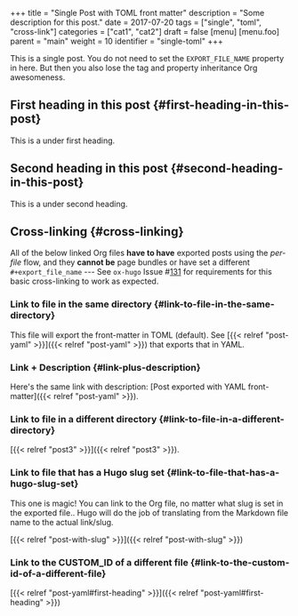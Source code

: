 +++
title = "Single Post with TOML front matter"
description = "Some description for this post."
date = 2017-07-20
tags = ["single", "toml", "cross-link"]
categories = ["cat1", "cat2"]
draft = false
[menu]
  [menu.foo]
    parent = "main"
    weight = 10
    identifier = "single-toml"
+++

This is a single post. You do not need to set the `EXPORT_FILE_NAME`
property in here. But then you also lose the tag and property
inheritance Org awesomeness.


## First heading in this post {#first-heading-in-this-post}

This is a under first heading.


## Second heading in this post {#second-heading-in-this-post}

This is a under second heading.


## Cross-linking {#cross-linking}

All of the below linked Org files **have to have** exported posts using
the _per-file_ flow, and they **cannot be** page bundles or have set a
different `#+export_file_name` --- See `ox-hugo` Issue #[131](https://github.com/kaushalmodi/ox-hugo/issues/131) for
requirements for this basic cross-linking to work as expected.


### Link to file in the same directory {#link-to-file-in-the-same-directory}

This file will export the front-matter in TOML (default). See
[{{< relref "post-yaml" >}}]({{< relref "post-yaml" >}}) that exports that in YAML.


### Link + Description {#link-plus-description}

Here's the same link with description: [Post exported with YAML
front-matter]({{< relref "post-yaml" >}}).


### Link to file in a different directory {#link-to-file-in-a-different-directory}

[{{< relref "post3" >}}]({{< relref "post3" >}}).


### Link to file that has a Hugo slug set {#link-to-file-that-has-a-hugo-slug-set}

This one is magic! You can link to the Org file, no matter what slug
is set in the exported file.. Hugo will do the job of translating from
the Markdown file name to the actual link/slug.

[{{< relref "post-with-slug" >}}]({{< relref "post-with-slug" >}})


### Link to the CUSTOM_ID of a different file {#link-to-the-custom-id-of-a-different-file}

[{{< relref "post-yaml#first-heading" >}}]({{< relref "post-yaml#first-heading" >}})
